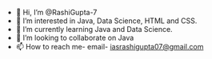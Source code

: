 - 👋 Hi, I’m @RashiGupta-7
- 👀 I’m interested in Java, Data Science, HTML and CSS.
- 🌱 I’m currently learning Java and Data Science.
- 💞️ I’m looking to collaborate on Java
- 📫 How to reach me- email- iasrashigupta07@gmail.com

<!---
RashiGupta-7/RashiGupta-7 is a ✨ special ✨ repository because its `README.md` (this file) appears on your GitHub profile.
You can click the Preview link to take a look at your changes.
--->
